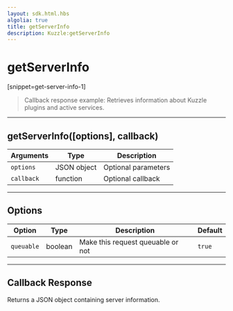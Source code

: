 ```yaml
---
layout: sdk.html.hbs
algolia: true
title: getServerInfo
description: Kuzzle:getServerInfo
---
```

  

# getServerInfo
[snippet=get-server-info-1]
> Callback response example:
Retrieves information about Kuzzle plugins and active services.

---

## getServerInfo([options], callback)

| Arguments | Type | Description |
|---------------|---------|----------------------------------------|
| ``options`` | JSON object | Optional parameters |
| ``callback`` | function | Optional callback |

---

## Options

| Option | Type | Description | Default |
|---------------|---------|----------------------------------------|---------|
| ``queuable`` | boolean | Make this request queuable or not  | ``true`` |

---

## Callback Response

Returns a JSON object containing server information.
